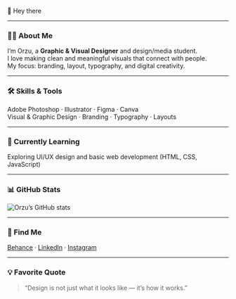 
<!-- Header / greeting with a wave -->
👋 Hey there

---

### 🧑‍🎨 About Me  
I’m Orzu, a **Graphic & Visual Designer** and design/media student.  
I love making clean and meaningful visuals that connect with people.  
My focus: branding, layout, typography, and digital creativity.

---

### 🛠️ Skills & Tools  
Adobe Photoshop · Illustrator · Figma · Canva  
Visual & Graphic Design · Branding · Typography · Layouts  

---

### 🌱 Currently Learning  
Exploring UI/UX design and basic web development (HTML, CSS, JavaScript)  

---

### 📊 GitHub Stats  
![Orzu’s GitHub stats](https://github-readme-stats.vercel.app/api?username=YOURUSERNAME&show_icons=true&theme=tokyonight)  

---

### 🔗 Find Me  
[Behance](https://www.behance.net/) · [LinkedIn](https://www.linkedin.com/) · [Instagram](https://www.instagram.com/)  

---

### 💡 Favorite Quote  
> “Design is not just what it looks like — it’s how it works.”  



